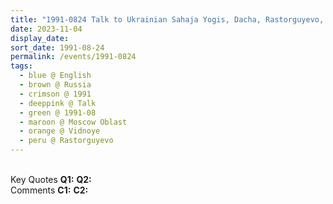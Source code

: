 ```yaml
---
title: "1991-0824 Talk to Ukrainian Sahaja Yogis, Dacha, Rastorguyevo, Vidnoye (28 kms S of Moscow), Moscow Oblast, Russia"
date: 2023-11-04
display_date: 
sort_date: 1991-08-24
permalink: /events/1991-0824
tags:
  - blue @ English
  - brown @ Russia
  - crimson @ 1991
  - deeppink @ Talk
  - green @ 1991-08
  - maroon @ Moscow Oblast
  - orange @ Vidnoye
  - peru @ Rastorguyevo  
---
```


<br>

<wave-list>
  <list-title color="DarkSeaGreen" width="55">Key Quotes</list-title>
  <list-item color="BlanchedAlmond" width="280"><b>Q1:</b> <i></i></list-item>
  <list-item color="Lavender" width="280"><b>Q2:</b> <i></i></list-item>
</wave-list>

<br>

<wave-list>
  <list-title color="DarkSeaGreen" width="55">Comments</list-title>
  <list-item color="BlanchedAlmond" width="280"><b>C1:</b> <i></i></list-item>
  <list-item color="Lavender" width="280"><b>C2:</b> <i></i></list-item>
</wave-list>